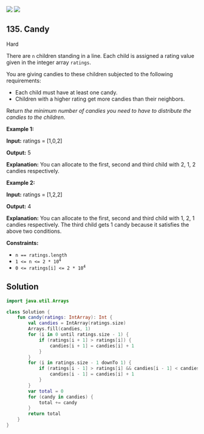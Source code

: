 [![](https://img.shields.io/github/stars/javadev/LeetCode-in-Kotlin?label=Stars&style=flat-square)](https://github.com/javadev/LeetCode-in-Kotlin)
[![](https://img.shields.io/github/forks/javadev/LeetCode-in-Kotlin?label=Fork%20me%20on%20GitHub%20&style=flat-square)](https://github.com/javadev/LeetCode-in-Kotlin/fork)

## 135\. Candy

Hard

There are `n` children standing in a line. Each child is assigned a rating value given in the integer array `ratings`.

You are giving candies to these children subjected to the following requirements:

*   Each child must have at least one candy.
*   Children with a higher rating get more candies than their neighbors.

Return _the minimum number of candies you need to have to distribute the candies to the children_.

**Example 1:**

**Input:** ratings = [1,0,2]

**Output:** 5

**Explanation:** You can allocate to the first, second and third child with 2, 1, 2 candies respectively.

**Example 2:**

**Input:** ratings = [1,2,2]

**Output:** 4

**Explanation:** You can allocate to the first, second and third child with 1, 2, 1 candies respectively. The third child gets 1 candy because it satisfies the above two conditions.

**Constraints:**

*   `n == ratings.length`
*   <code>1 <= n <= 2 * 10<sup>4</sup></code>
*   <code>0 <= ratings[i] <= 2 * 10<sup>4</sup></code>

## Solution

```kotlin
import java.util.Arrays

class Solution {
    fun candy(ratings: IntArray): Int {
        val candies = IntArray(ratings.size)
        Arrays.fill(candies, 1)
        for (i in 0 until ratings.size - 1) {
            if (ratings[i + 1] > ratings[i]) {
                candies[i + 1] = candies[i] + 1
            }
        }
        for (i in ratings.size - 1 downTo 1) {
            if (ratings[i - 1] > ratings[i] && candies[i - 1] < candies[i] + 1) {
                candies[i - 1] = candies[i] + 1
            }
        }
        var total = 0
        for (candy in candies) {
            total += candy
        }
        return total
    }
}
```